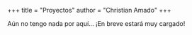 +++
title = "Proyectos"
author = "Christian Amado"
+++

Aún no tengo nada por aquí... ¡En breve estará muy cargado!